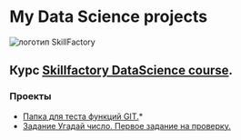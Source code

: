 # My Data Science projects

![логотип SkillFactory](https://www.tadviser.ru/images/9/9c/SkillFactory.png)

## Курс [Skillfactory DataScience course](https://skillfactory.ru/data-scientist-pro-mgu).

### Проекты

* [Папка для теста функций GIT.](https://github.com/TonyTonyGW/counter/tree/main/project_0)*
* [Задание Угадай число. Первое задание на проверку.](https://github.com/TonyTonyGW/counter/tree/main/For_task_guess_the_number)
